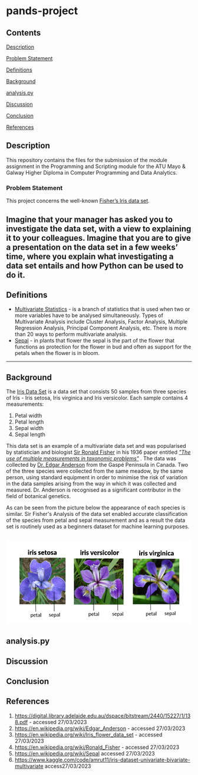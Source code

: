 # pands-project

## Contents
[Description](#Description)

[Problem Statement](#Problem-Statement)

[Definitions](#Definitions)

[Background](#Background)

[analysis.py](analysis.py)

[Discussion](#Discussion)

[Conclusion](#Conclusion)

[References](#References)

## Description

This repository contains the files for the submission of the module assignment in the Programming and Scripting module
for the ATU Mayo & Galway Higher Diploma in Computer Programming and Data Analytics.

### Problem Statement
This project concerns the well-known [Fisher’s Iris data set](#Background).

Imagine that your manager has asked you to investigate the data set, with a
view to explaining it to your colleagues. Imagine that you are to give a presentation on the
data set in a few weeks’ time, where you explain what investigating a data set entails and how
Python can be used to do it. 
---
## Definitions

+ [Multivariate Statistics](https://en.wikipedia.org/wiki/Iris_flower_data_set) - is a branch of statistics that is 
used when two or more variables have to be analysed simultaneously. Types of Multivariate Analysis include 
Cluster Analysis, Factor Analysis, Multiple Regression Analysis, Principal Component Analysis, etc. There is more than
20 ways to perform multivariate analysis.
+ [Sepal](https://en.wikipedia.org/wiki/Sepal) - in plants that flower the sepal is the part of the flower that 
functions as protection for the flower in bud and often as support for the petals when the flower is in bloom.
---
## Background

The [Iris Data Set](https://en.wikipedia.org/wiki/Iris_flower_data_set) is a data set that consists 50 samples from 
three species of Iris - Iris setosa, Iris virginica and Iris versicolor. Each sample contains 4 measurements:
1. Petal width
2. Petal length
3. Sepal width
4. Sepal length

This data set is an example of a multivariate data set and was popularised by statistician and biologist [Sir Ronald
Fisher](https://en.wikipedia.org/wiki/Ronald_Fisher) in his 1936 paper entitled 
[*"The use of multiple measurements in taxonomic problems"*](https://digital.library.adelaide.edu.au/dspace/bitstream/2440/15227/1/138.pdf)
. The data was collected by [Dr. Edgar Anderson](https://en.wikipedia.org/wiki/Edgar_Anderson) from the Gaspé Peninsula
in Canada. Two of the three species were collected from the same meadow, by the same person, using standard equipment 
in order to minimise the risk of variation in the data samples arising from the way in which it was collected and 
measured. Dr. Anderson is recognised as a significant contributor in the field of botanical genetics.

As can be seen from the picture below the appearance of each species is similar. Sir Fisher's Analysis of the data set
enabled accurate classification of the species from petal and sepal measurement and as a result the data set is 
routinely used as a beginners dataset for machine learning purposes.

![image](images/iris_image.png "Iris Species")
---


## analysis.py

## Discussion

## Conclusion

## References

1. https://digital.library.adelaide.edu.au/dspace/bitstream/2440/15227/1/138.pdf - accessed 27/03/2023
2. https://en.wikipedia.org/wiki/Edgar_Anderson - accessed 27/03/2023
3. https://en.wikipedia.org/wiki/Iris_flower_data_set - accessed 27/03/2023
4. https://en.wikipedia.org/wiki/Ronald_Fisher - accessed 27/03/2023
5. https://en.wikipedia.org/wiki/Sepal accessed 27/03/2023
6. https://www.kaggle.com/code/amrut11/iris-dataset-univariate-bivariate-multivariate access27/03/2023